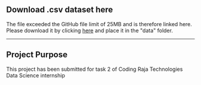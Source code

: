 ## Download .csv dataset here

The file exceeded the GitHub file limit of 25MB and is therefore linked here. Please download it by clicking [here](https://www.kaggle.com/datasets/mlg-ulb/creditcardfraud) and place it in the "data" folder.


---

## Project Purpose

This project has been submitted for task 2 of Coding Raja Technologies Data Science internship
